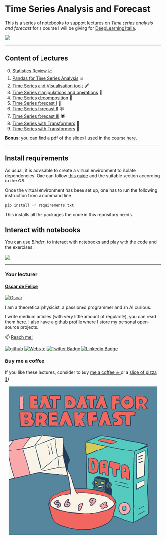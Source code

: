 # Time Series Analysis and Forecast

This is a series of notebooks to support lectures on _Time series analysis and forecast_ for a course I will be giving for [DeepLearning Italia](https://www.deeplearningitalia.com/).

![](https://user-images.githubusercontent.com/49638680/154160268-cf39a1ec-3557-4940-8853-d06fc7a79acf.png)

---

## Content of Lectures

0. [Statistics Review 📈](https://github.com/oscar-defelice/TimeSeries-lectures/blob/main/0.TimeSeries-StatisticsReview.ipynb)
1. [Pandas for Time Series Analysis](https://github.com/oscar-defelice/TimeSeries-lectures/blob/main/01.TimeSeries-pandas.ipynb) 📊
2. [Time Series and Visualisation tools](https://github.com/oscar-defelice/TimeSeries-lectures/blob/main/02.TimeSeries-Visualisation.ipynb) 🖍️
3. [Time Series manipulations and operations](https://github.com/oscar-defelice/TimeSeries-lectures/blob/main/03.TimeSeries-Operations.ipynb) 🧮
4. [Time Series decomposition](https://github.com/oscar-defelice/TimeSeries-lectures/blob/main/04.TimeSeries-Decomposition.ipynb) 🔪
5. [Time Series forecast I](https://github.com/oscar-defelice/TimeSeries-lectures/blob/main/05.TimeSeries-Forecast.ipynb) 🔭
6. [Time Series forecast II](https://github.com/oscar-defelice/TimeSeries-lectures/blob/main/06.TimeSeries-RNN.ipynb) 🕸️
7. [Time Series forecast III](https://github.com/oscar-defelice/TimeSeries-lectures/blob/main/07.TimeSeries-LSTM.ipynb) 🕷️️
8. [Time Series with Transformers](https://github.com/oscar-defelice/TimeSeries-lectures/blob/main/08.TimeSeries-Transformers.ipynb) 🤖
9. [Time Series with Transformers](https://github.com/oscar-defelice/TimeSeries-lectures/blob/main/09.TimeSeries-TransformersDarts.ipynb) 🎯

**Bonus**: you can find a pdf of the slides I used in the course [here](https://github.com/oscar-defelice/TimeSeries-lectures/blob/main/slides/TimeSeries.pdf).

---

## Install requirements
As usual, it is advisable to create a virtual environment to isolate dependencies.
One can follow [this guide](https://packaging.python.org/guides/installing-using-pip-and-virtual-environments/) and the suitable section according to the OS.

Once the virtual environment has been set up, one has to run the following instruction from a command line

```bash
pip install -r requirements.txt
```
This installs all the packages the code in this repository needs.

## Interact with notebooks

You can use _Binder_, to interact with notebooks and play with the code and the exercises.

<a href = "https://mybinder.org/v2/gh/oscar-defelice/TimeSeries-lectures/HEAD?urlpath=lab"> 
  <img src="https://mybinder.org/badge_logo.svg" align="center"> 
</a>

---

### Your lecturer
#### [Oscar de Felice](https://oscar-defelice.github.io/)

<a href="https://oscar-defelice.github.io/" target="_blank" rel="that's me!">![Oscar](https://oscar-defelice.github.io/images/OscarAboutMe.png)</a>

I am a theoretical physicist, a passioned programmer and an AI curious.

I write medium articles (with very little amount of regularity), you can read them [here](https://oscar-defelice.medium.com/).
I also have a [github profile](https://github.com/oscar-defelice) where I store my personal open-source projects.

📫 [Reach me!](mailto:oscar.defelice@gmail.com)

[![github](https://img.shields.io/badge/GitHub-100000?style=plastic&logo=github&logoColor=white)](https://github.com/oscar-defelice)
[![Website](https://img.shields.io/badge/oscar--defelice-oscar-orange?style=plastic&logo=netlify&logoColor=informational&link=oscar-defelice.github.io)](https://oscar-defelice.github.io)
[![Twitter Badge](https://img.shields.io/badge/-@OscardeFelice-1ca0f1?style=plastic&labelColor=1ca0f1&logo=twitter&logoColor=white&link=https://twitter.com/oscardefelice)](https://twitter.com/OscardeFelice)
[![Linkedin Badge](https://img.shields.io/badge/-oscardefelice-blue?style=plastic&logo=Linkedin&logoColor=white&link=https://linkedin.com/in/oscar-de-felice-5ab72383/)](https://linkedin.com/in/oscar-de-felice-5ab72383/)

### Buy me a coffee

If you like these lectures, consider to buy [me a coffee ☕️ ](https://github.com/sponsors/oscar-defelice) or a [slice of pizza 🍕](https://github.com/sponsors/oscar-defelice)!

<p align="center">
<img src="images/breakfast.gif">
</p>

